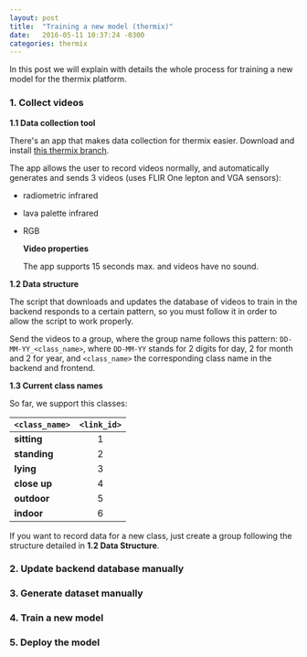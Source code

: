 ```yaml
---
layout: post
title:  "Training a new model (thermix)"
date:   2016-05-11 10:37:24 -0300
categories: thermix
---
```

In this post we will explain with details the whole process for training a new model for the thermix platform.

### 1. Collect videos
__1.1 Data collection tool__

There's an app that makes data collection for thermix easier. Download and install [this thermix branch](https://github.com/gui2/verzus-social/tree/fede-dev-thermal-data-collection).

The app allows the user to record videos normally, and automatically generates and sends 3 videos (uses FLIR One lepton and VGA sensors):

- radiometric infrared
- lava palette infrared
- RGB

  __Video properties__

  The app supports 15 seconds max. and videos have no sound.
  

__1.2 Data structure__

The script that downloads and updates the database of videos to train in the backend responds to a certain pattern, so you must follow it in order to allow the script to work properly.

Send the videos to a group, where the group name follows this pattern: ```DD-MM-YY_<class_name>```, where ```DD-MM-YY``` stands for 2 digits for day, 2 for month and 2 for year, and ```<class_name>``` the corresponding class name in the backend and frontend.

__1.3 Current class names__

So far, we support this classes:

| ```<class_name>```| ```<link_id>```|
| -------------     |:-------------:|
| __sitting__       |1|
| __standing__      |2|
| __lying__         |3|
| __close up__      |4|
| __outdoor__       |5|
| __indoor__        |6|


If you want to record data for a new class, just create a group following the structure detailed in __1.2 Data Structure__.

### 2. Update backend database manually

### 3. Generate dataset manually

### 4. Train a new model

### 5. Deploy the model
